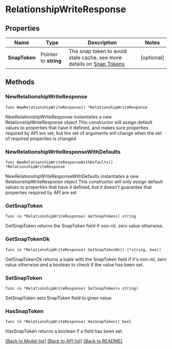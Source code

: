 # RelationshipWriteResponse

## Properties

Name | Type | Description | Notes
------------ | ------------- | ------------- | -------------
**SnapToken** | Pointer to **string** | The snap token to avoid stale cache, see more details on [Snap Tokens](../../operations/snap-tokens) | [optional] 

## Methods

### NewRelationshipWriteResponse

`func NewRelationshipWriteResponse() *RelationshipWriteResponse`

NewRelationshipWriteResponse instantiates a new RelationshipWriteResponse object
This constructor will assign default values to properties that have it defined,
and makes sure properties required by API are set, but the set of arguments
will change when the set of required properties is changed

### NewRelationshipWriteResponseWithDefaults

`func NewRelationshipWriteResponseWithDefaults() *RelationshipWriteResponse`

NewRelationshipWriteResponseWithDefaults instantiates a new RelationshipWriteResponse object
This constructor will only assign default values to properties that have it defined,
but it doesn't guarantee that properties required by API are set

### GetSnapToken

`func (o *RelationshipWriteResponse) GetSnapToken() string`

GetSnapToken returns the SnapToken field if non-nil, zero value otherwise.

### GetSnapTokenOk

`func (o *RelationshipWriteResponse) GetSnapTokenOk() (*string, bool)`

GetSnapTokenOk returns a tuple with the SnapToken field if it's non-nil, zero value otherwise
and a boolean to check if the value has been set.

### SetSnapToken

`func (o *RelationshipWriteResponse) SetSnapToken(v string)`

SetSnapToken sets SnapToken field to given value.

### HasSnapToken

`func (o *RelationshipWriteResponse) HasSnapToken() bool`

HasSnapToken returns a boolean if a field has been set.


[[Back to Model list]](../README.md#documentation-for-models) [[Back to API list]](../README.md#documentation-for-api-endpoints) [[Back to README]](../README.md)



